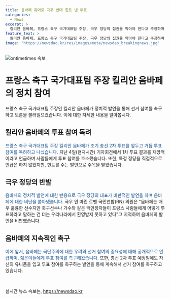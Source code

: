 ```yaml
---
title: 음바페 유머로 극우 반대 힌트 낸 투표
categories:
  - News
excerpt: >
  킬리안 음바페, 프랑스 축구 국가대표팀 주장, 극우 정당의 집권을 막아야 한다고 주장하며 조기 총선 2차 투표를 앞두고 투표 참여를 촉구하고 있다. 음바페는 1차 투표 결과를 비판하며 재앙적인 결과라고 언급하고, 국민들에게 힘을 모아 올바른 편에 투표하도록 명언하였다. 이에 대해 극우인 마린 르펜 의원은 축구선수나 가수들이 국민들에게 투표를 권유하는 것은 부적절하다며 비판하고 있다. 음바페는 계속해서 국민들에게 투표 참여를 촉구하고 있는 가운데, 그의 발언은 논란을 불러일으키고 있다.
feature_text: >
  킬리안 음바페, 프랑스 축구 국가대표팀 주장, 극우 정당의 집권을 막아야 한다고 주장하며 조기 총선 2차 투표를 앞두고 투표 참여를 촉구하고 있다. 음바페는 1차 투표 결과를 비판하며 재앙적인 결과라고 언급하고, 국민들에게 힘을 모아 올바른 편에 투표하도록 명언하였다. 이에 대해 극우인 마린 르펜 의원은 축구선수나 가수들이 국민들에게 투표를 권유하는 것은 부적절하다며 비판하고 있다. 음바페는 계속해서 국민들에게 투표 참여를 촉구하고 있는 가운데, 그의 발언은 논란을 불러일으키고 있다.
image: 'https://newsdao.kr/res/images/meta/newsdao_breakingnews.jpg'
---
```


<p><img src="https://newsdao.kr/res/images/meta/newsdao_breakingnews.jpg" alt="ontimetimes 속보" /></p>

<h1>프랑스 축구 국가대표팀 주장 킬리안 음바페의 정치 참여</h1>

<p data-ke-size="size16">프랑스 축구 국가대표팀 주장인 킬리안 음바페가 정치적 발언을 통해 선거 참여를 촉구하고 토론을 불러일으켰습니다. 이에 대한 자세한 내용을 알아봅시다.</p>

<h2>킬리안 음바페의 투표 참여 독려</h2>

<p><span style="color: #1a5490;">프랑스 축구 국가대표팀 주장 킬리안 음바페가 조기 총선 2차 투표를 앞두고 거듭 투표 참여를 독려하고 나섰습니다.</span> 지난 4일(현지시간) 기자회견에서 1차 투표 결과를 재앙적이라고 언급하며 사람들에게 투표 참여를 호소했습니다. 또한, 특정 정당을 직접적으로 언급은 하지 않았지만, 힌트를 주는 발언으로 주목을 받았습니다.</p>

<h2>극우 정당의 반발</h2>

<p><span style="color: #1a5490;">음바페의 정치적 발언에 대한 반응으로 극우 정당의 대표가 비판적인 발언을 하며 음바페에 대한 비난을 쏟아냈습니다.</span> 극우 인 마린 르펜 국민연합(RN) 의원은 "음바페는 매우 훌륭한 선수지만 축구선수나 가수와 같은 백만장자들이 프랑스 사람들에게 어떻게 투표하라고 말하는 건 더는 우리나라에서 환영받지 못하고 있다"고 지적하여 음바페의 발언을 비판했습니다.</p>

<h2>음바페의 지속적인 촉구</h2>

<p><span style="color: #1a5490;">이에 앞서, 음바페는 극단주의에 대한 우려와 선거 참여의 중요성에 대해 공개적으로 언급하며, 젊은이들에게 투표 참여를 촉구해왔습니다.</span> 또한, 총선 2차 투표 예정일에도 자신의 유니폼을 입고 투표 참여를 촉구하는 발언을 통해 계속해서 선거 참여를 촉구하고 있습니다.</p>

<p data-ke-size="size16">&nbsp;</p>
실시간 뉴스 속보는, <a href="https://newsdao.kr" rel="dofollow">https://newsdao.kr</a>


